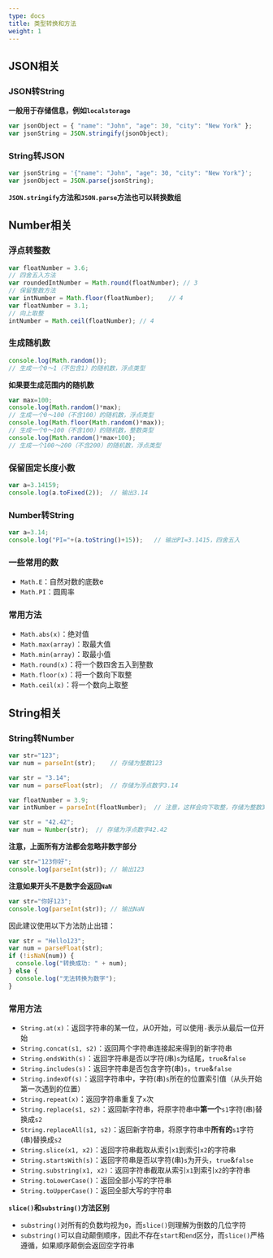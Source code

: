```yaml
---
type: docs
title: 类型转换和方法
weight: 1
---
```



## JSON相关

### JSON转String

**一般用于存储信息，例如`localstorage`**

```js
var jsonObject = { "name": "John", "age": 30, "city": "New York" };
var jsonString = JSON.stringify(jsonObject);
```

### String转JSON

```js
var jsonString = '{"name": "John", "age": 30, "city": "New York"}';
var jsonObject = JSON.parse(jsonString);
```

**`JSON.stringify`方法和`JSON.parse`方法也可以转换数组**

## Number相关

### 浮点转整数

```js
var floatNumber = 3.6;
// 四舍五入方法
var roundedIntNumber = Math.round(floatNumber);	// 3
// 保留整数方法
var intNumber = Math.floor(floatNumber);	// 4
var floatNumber = 3.1;
// 向上取整
intNumber = Math.ceil(floatNumber);	// 4
```

### 生成随机数

```js
console.log(Math.random());
// 生成一个0～1（不包含1）的随机数，浮点类型
```

**如果要生成范围内的随机数**

```js
var max=100;
console.log(Math.random()*max);
// 生成一个0～100（不含100）的随机数，浮点类型
console.log(Math.floor(Math.random()*max));
// 生成一个0～100（不含100）的随机数，整数类型
console.log(Math.random()*max+100);
// 生成一个100～200（不含200）的随机数，浮点类型
```

### 保留固定长度小数

```js
var a=3.14159;
console.log(a.toFixed(2));	// 输出3.14
```

### Number转String

```js
var a=3.14;
console.log("PI="+(a.toString()+15));	// 输出PI=3.1415，四舍五入
```

### 一些常用的数

- `Math.E`：自然对数的底数e
- `Math.PI`：圆周率

### 常用方法

- `Math.abs(x)`：绝对值
- `Math.max(array)`：取最大值
- `Math.min(array)`：取最小值
- `Math.round(x)`：将一个数四舍五入到整数
- `Math.floor(x)`：将一个数向下取整
- `Math.ceil(x)`：将一个数向上取整

## String相关

### String转Number

```js
var str="123";
var num = parseInt(str);	// 存储为整数123
```

```js
var str = "3.14";
var num = parseFloat(str);	// 存储为浮点数字3.14
```

```js
var floatNumber = 3.9;
var intNumber = parseInt(floatNumber);	// 注意，这样会向下取整，存储为整数3
```

```js
var str = "42.42";
var num = Number(str);	// 存储为浮点数字42.42
```

**注意，上面所有方法都会忽略非数字部分**

```js
var str="123你好";
console.log(parseInt(str));	// 输出123
```

**注意如果开头不是数字会返回`NaN`**

```js
var str="你好123";
console.log(parseInt(str));	// 输出NaN
```

因此建议使用以下方法防止出错：

```js
var str = "Hello123";
var num = parseFloat(str);
if (!isNaN(num)) {
  console.log("转换成功: " + num);
} else {
  console.log("无法转换为数字");
}
```

### 常用方法

- `String.at(x)`：返回字符串的某一位，从0开始，可以使用`-`表示从最后一位开始
- `String.concat(s1, s2)`：返回两个字符串连接起来得到的新字符串
- `String.endsWith(s)`：返回字符串是否以字符(串)`s`为结尾，`true`&`false`
- `String.includes(s)`：返回字符串是否包含字符(串)`s`，`true`&`false`
- `String.indexOf(s)`：返回字符串中，字符(串)`s`所在的位置索引值（从头开始第一次遇到的位置）
- `String.repeat(x)`：返回字符串重复了`x`次
- `String.replace(s1, s2)`：返回新字符串，将原字符串中**第一个**`s1`字符(串)替换成`s2`
- `String.replaceAll(s1, s2)`：返回新字符串，将原字符串中**所有的**`s1`字符(串)替换成`s2`
- `String.slice(x1, x2)`：返回字符串截取从索引`x1`到索引`x2`的字符串
- `String.startsWith(s)`：返回字符串是否以字符(串)`s`为开头，`true`&`false`
- `String.substring(x1, x2)`：返回字符串截取从索引`x1`到索引`x2`的字符串
- `String.toLowerCase()`：返回全部小写的字符串
- `String.toUpperCase()`：返回全部大写的字符串

**`slice()`和`substring()`方法区别**

- `substring()`对所有的负数均视为`0`，而`slice()`则理解为倒数的几位字符
- `substring()`可以自动颠倒顺序，因此不存在`start`和`end`区分，而`slice()`严格遵循，如果顺序颠倒会返回空字符串

